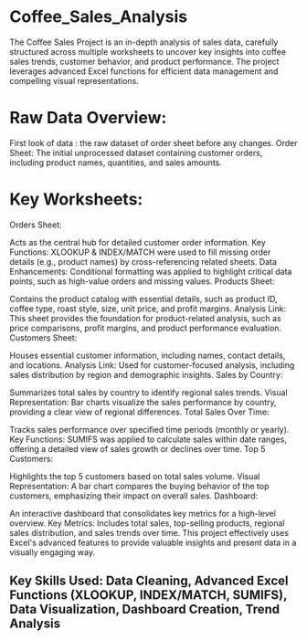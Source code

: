 # Coffee_Sales_Analysis
The Coffee Sales Project is an in-depth analysis of sales data, carefully structured across multiple worksheets to uncover key insights into coffee sales trends, customer behavior, and product performance. The project leverages advanced Excel functions for efficient data management and compelling visual representations.

# Raw Data Overview:
First look of data : the raw dataset of order sheet before any changes.
Order Sheet: The initial unprocessed dataset containing customer orders, including product names, quantities, and sales amounts.

# Key Worksheets:
Orders Sheet:

Acts as the central hub for detailed customer order information.
Key Functions: XLOOKUP & INDEX/MATCH were used to fill missing order details (e.g., product names) by cross-referencing related sheets.
Data Enhancements: Conditional formatting was applied to highlight critical data points, such as high-value orders and missing values.
Products Sheet:

Contains the product catalog with essential details, such as product ID, coffee type, roast style, size, unit price, and profit margins.
Analysis Link: This sheet provides the foundation for product-related analysis, such as price comparisons, profit margins, and product performance evaluation.
Customers Sheet:

Houses essential customer information, including names, contact details, and locations.
Analysis Link: Used for customer-focused analysis, including sales distribution by region and demographic insights.
Sales by Country:

Summarizes total sales by country to identify regional sales trends.
Visual Representation: Bar charts visualize the sales performance by country, providing a clear view of regional differences.
Total Sales Over Time:

Tracks sales performance over specified time periods (monthly or yearly).
Key Functions: SUMIFS was applied to calculate sales within date ranges, offering a detailed view of sales growth or declines over time.
Top 5 Customers:

Highlights the top 5 customers based on total sales volume.
Visual Representation: A bar chart compares the buying behavior of the top customers, emphasizing their impact on overall sales.
Dashboard:

An interactive dashboard that consolidates key metrics for a high-level overview.
Key Metrics: Includes total sales, top-selling products, regional sales distribution, and sales trends over time.
This project effectively uses Excel's advanced features to provide valuable insights and present data in a visually engaging way.

## Key Skills Used: Data Cleaning, Advanced Excel Functions (XLOOKUP, INDEX/MATCH, SUMIFS), Data Visualization, Dashboard Creation, Trend Analysis


